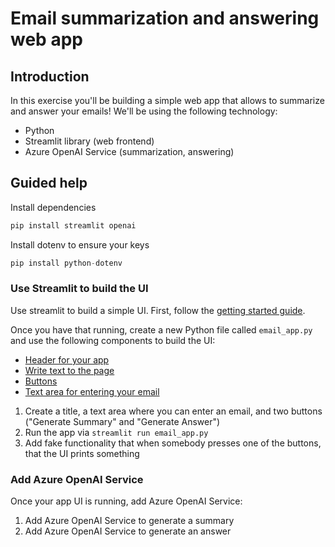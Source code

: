 # Email summarization and answering web app

## Introduction

In this exercise you'll be building a simple web app that allows to summarize and answer your emails!
We'll be using the following technology:

* Python
* Streamlit library (web frontend)
* Azure OpenAI Service (summarization, answering)

## Guided help

Install dependencies
```python
pip install streamlit openai
```

Install dotenv to ensure your keys
```python
pip install python-dotenv

```

### Use Streamlit to build the UI

Use streamlit to build a simple UI. First, follow the [getting started guide](https://docs.streamlit.io/library/get-started/main-concepts).

Once you have that running, create a new Python file called `email_app.py` and use the following components to build the UI:

* [Header for your app](https://docs.streamlit.io/library/api-reference/text/st.title)
* [Write text to the page](https://docs.streamlit.io/library/api-reference/write-magic/st.write)
* [Buttons](https://docs.streamlit.io/library/api-reference/widgets/st.button)
* [Text area for entering your email](https://docs.streamlit.io/library/api-reference/widgets/st.text_area)

1. Create a title, a text area where you can enter an email, and two buttons ("Generate Summary" and "Generate Answer")
2. Run the app via `streamlit run email_app.py`
3. Add fake functionality that when somebody presses one of the buttons, that the UI prints something

### Add Azure OpenAI Service

Once your app UI is running, add Azure OpenAI Service:

1. Add Azure OpenAI Service to generate a summary
2. Add Azure OpenAI Service to generate an answer